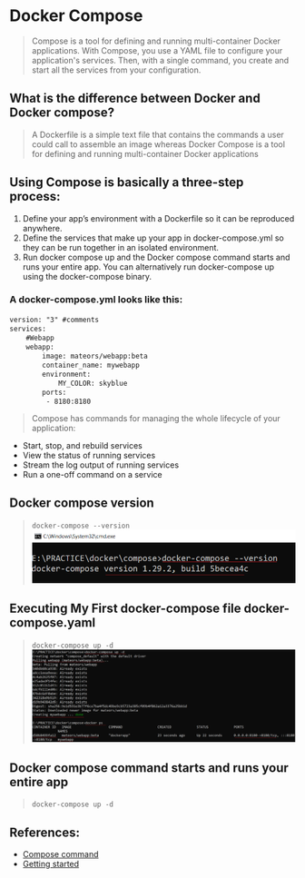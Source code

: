 # Docker Compose
> Compose is a tool for defining and running multi-container Docker applications. With Compose, you use a YAML file to configure your application's services. Then, with a single command, you create and start all the services from your configuration.

## What is the difference between Docker and Docker compose?
> A Dockerfile is a simple text file that contains the commands a user could call to assemble an image whereas Docker Compose is a tool for defining and running multi-container Docker applications

## Using Compose is basically a three-step process:
1. Define your app’s environment with a Dockerfile so it can be reproduced anywhere.
2. Define the services that make up your app in docker-compose.yml so they can be run together in an isolated environment.
3. Run docker compose up and the Docker compose command starts and runs your entire app. You can alternatively run docker-compose up using the docker-compose binary.

### A docker-compose.yml looks like this:
```
version: "3" #comments
services:
    #Webapp
    webapp:
        image: mateors/webapp:beta
        container_name: mywebapp
        environment: 
            MY_COLOR: skyblue
        ports:
         - 8180:8180
```

> Compose has commands for managing the whole lifecycle of your application:

* Start, stop, and rebuild services
* View the status of running services
* Stream the log output of running services
* Run a one-off command on a service

## Docker compose version
> `docker-compose --version`\
![docker-compose-version-check](../screenshots/docker-compose-version-check.png)

## Executing My First docker-compose file docker-compose.yaml
> `docker-compose up -d`\
![docker-compose-up-d](../screenshots/docker-compose-up-d.png)

## Docker compose command starts and runs your entire app
> `docker-compose up -d`

## References:
* [Compose command](https://docs.docker.com/compose/cli-command/)
* [Getting started](https://docs.docker.com/compose/gettingstarted/)
